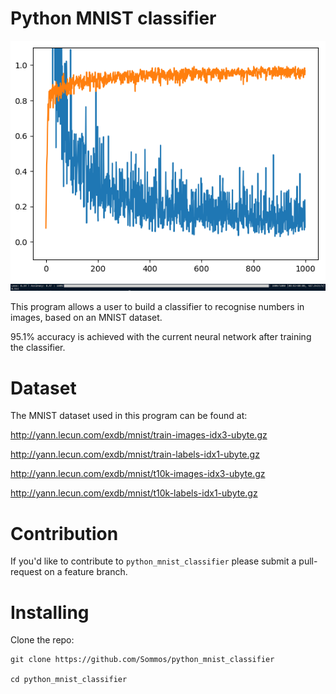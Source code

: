 # Python MNIST classifier

<p align="center">
    <img src="image_1.png" width="800" />
    <img src="image_0.png" width="800" />
</p>

This program allows a user to build a classifier to recognise numbers in images, based on an MNIST dataset.

95.1% accuracy is achieved with the current neural network after training the classifier.

# Dataset

The MNIST dataset used in this program can be found at:

http://yann.lecun.com/exdb/mnist/train-images-idx3-ubyte.gz

http://yann.lecun.com/exdb/mnist/train-labels-idx1-ubyte.gz

http://yann.lecun.com/exdb/mnist/t10k-images-idx3-ubyte.gz

http://yann.lecun.com/exdb/mnist/t10k-labels-idx1-ubyte.gz

# Contribution

If you'd like to contribute to `python_mnist_classifier` please submit a pull-request on a feature branch.

# Installing

Clone the repo:

    git clone https://github.com/Sommos/python_mnist_classifier

    cd python_mnist_classifier
